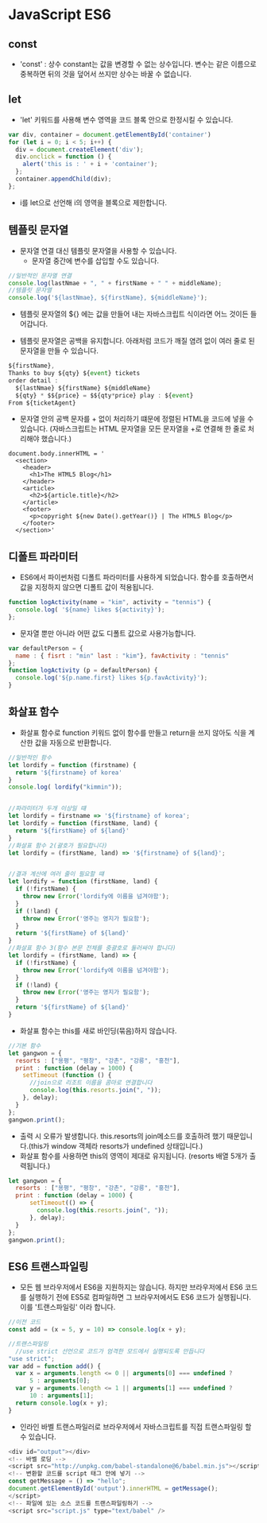 # JavaScript ES6
## const
- 'const' : 상수 constant는 값을 변경할 수 없는 상수입니다. 변수는 같은 이름으로 중복하면 뒤의 것을 덮어서 쓰지만 상수는 바꿀 수 없습니다.

## let
- 'let' 키워드를 사용해 변수 영역을 코드 블록 안으로 한정시킬 수 있습니다.
```javascript
var div, container = document.getElementById('container')
for (let i = 0; i < 5; i++) {
  div = document.createElement('div');
  div.onclick = function () {
    alert('this is : ' + i + 'container');
  };
  container.appendChild(div);
};
```
  + i를 let으로 선언해 i의 영역을 블록으로 제한합니다.

## 템플릿 문자열
- 문자열 연결 대신 템플릿 문자열을 사용할 수 있습니다.
  + 문자열 중간에 변수를 삽입할 수도 있습니다.
```javascript
//일반적인 문자열 연결
console.log(lastNmae + ", " + firstName + " " + middleName);
//템플릿 문자열
console.log('${lastNmae}, ${firstName}, ${middleName}');
```
  + 템플릿 문자열의 ${} 에는 값을 만들어 내는 자바스크립트 식이라면 어느 것이든 들어갑니다.
- 템플릿 문자열은 공백을 유지합니다. 아래처럼 코드가 깨질 염려 없이 여러 줄로 된 문자열을 만들 수 있습니다.
```javascript
${firstName},
Thanks to buy ${qty} ${event} tickets
order detail :
  ${lastNmae} ${firstName} ${middleName}
  ${qty} * $${price} = $${qty*price} play : ${event}
From ${ticketAgent}
```
  + 문자열 안의 공백 문자를 + 없이 처리하기 떄문에 정렬된 HTML을 코드에 넣을 수 있습니다. (자바스크립트는 HTML 문자열을 모든 문자열을 +로 연결해 한 줄로 처리해야 했습니다.)
```
document.body.innerHTML = '
  <section>
    <header>
      <h1>The HTML5 Blog</h1>
    </header>
    <article>
      <h2>${article.title}</h2>
    </article>
    <footer>
      <p>copyright ${new Date().getYear()} | The HTML5 Blog</p>
    </footer>
  </section>'
```

## 디폴트 파라미터
- ES6에서 파이썬처럼 디폴트 파라미터를 사용하게 되었습니다. 함수를 호출하면서 값을 지정하지 않으면 디폴트 값이 적용됩니다.
```javascript
function logActivity(name = "kim", activity = "tennis") {
  console.log( '${name} likes ${activity}');
};
```
- 문자열 뿐만 아니라 어떤 값도 디폴트 값으로 사용가능합니다.
```javascript
var defaultPerson = {
  name : { fisrt : "min" last : "kim"}, favActivity : "tennis"
};
function logActivity (p = defaultPerson) {
  console.log('${p.name.first} likes ${p.favActivity}');
}
```

## 화살표 함수
- 화살표 함수로 function 키워드 없이 함수를 만들고 return을 쓰지 않아도 식을 계산한 값을 자동으로 반환합니다.
```javascript
//일반적인 함수
let lordify = function (firstname) {
  return '${firstname} of korea'
}
console.log( lordify("kimmin"));


//파라미터가 두개 이상일 떄
let lordify = firstname => '${firstname} of korea';
let lordify = function (firstName, land) {
  return '${firstName} of ${land}'
}
//화살표 함수 2(괄호가 필요합니다)
let lordify = (firstName, land) => '${firstname} of ${land}';


//결과 계산에 여러 줄이 필요할 떄
let lordify = function (firstName, land) {
  if (!firstName) {
    throw new Error('lordify에 이름을 넘겨야함');
  }
  if (!land) {
    throw new Error('영주는 영지가 필요함');
  }
  return '${firstName} of ${land}'
}
//화살표 함수 3(함수 본문 전체를 중괄호로 둘러싸야 합니다)
let lordify = (firstName, land) => {
  if (!firstName) {
    throw new Error('lordify에 이름을 넘겨야함');
  }
  if (!land) {
    throw new Error('영주는 영지가 필요함');
  }
  return '${firstName} of ${land}'
}
```
- 화살표 함수는 this를 새로 바인딩(묶음)하지 않습니다.
```javascript
//기본 함수
let gangwon = {
  resorts : ["용평", "평창", "강촌", "강릉", "홍천"],
  print : function (delay = 1000) {
    setTimeout (function () {
      //join으로 리조트 이름을 콤마로 연결합니다
      console.log(this.resorts.join(", "));
    }, delay);
  }
};
gangwon.print();
```
  + 출력 시 오류가 발생합니다. this.resorts의 join메소드를 호출하려 했기 때문입니다.(this가 window 객체라 resorts가 undefined 상태입니다.)
  + 화살표 함수를 사용하면 this의 영역이 제대로 유지됩니다. (resorts 배열 5개가 출력됩니다.)
```javascript
let gangwon = {
  resorts : ["용평", "평창", "강촌", "강릉", "홍천"],
  print : function (delay = 1000) {
      setTimeout(() => {
        console.log(this.resorts.join(", "));
      }, delay);
  }
};
gangwon.print();
```

## ES6 트랜스파일링
- 모든 웹 브라우저에서 ES6을 지원하지는 않습니다. 하지만 브라우저에서 ES6 코드를 실행하기 전에 ES5로 컴파일하면 그 브라우저에서도 ES6 코드가 실행됩니다. 이를 '트랜스파일링' 이라 합니다.
```javascript
//이전 코드
const add = (x = 5, y = 10) => console.log(x + y);

//트랜스파일링
  //use strict 선언으로 코드가 엄격한 모드에서 실행되도록 만듭니다
"use strict";
var add = function add() {
  var x = arguments.length <= 0 || arguments[0] === undefined ?
      5 : arguments[0];
  var y = arguments.length <= 1 || arguments[1] === undefined ?
      10 : arguments[1];
  return console.log(x + y);
}
```
- 인라인 바벨 트랜스파일러로 브라우저에서 자바스크립트를 직접 트랜스파일링 할 수 있습니다.
```javascript
<div id="output"></div>
<!-- 바벨 로딩 -->
<script src="http://unpkg.com/babel-standalone@6/babel.min.js"></script>
<!-- 변환할 코드를 script 태그 안에 넣기 -->
const getMessage = () => "hello";
document.getElementById('output').innerHTML = getMessage();
</script>
<!-- 파일에 있는 소스 코드를 트랜스파일링하기 -->
<script src="script.js" type="text/babel" />
```
